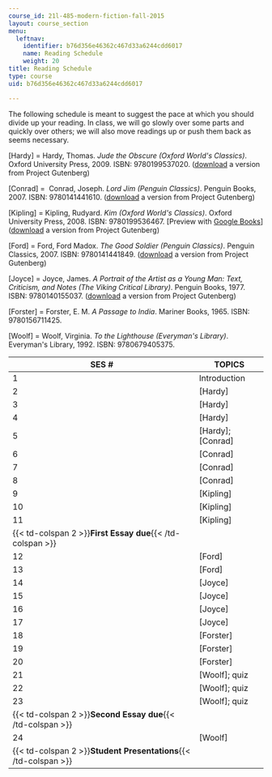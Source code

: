 ```yaml
---
course_id: 21l-485-modern-fiction-fall-2015
layout: course_section
menu:
  leftnav:
    identifier: b76d356e46362c467d33a6244cdd6017
    name: Reading Schedule
    weight: 20
title: Reading Schedule
type: course
uid: b76d356e46362c467d33a6244cdd6017

---
```


The following schedule is meant to suggest the pace at which you should divide up your reading. In class, we will go slowly over some parts and quickly over others; we will also move readings up or push them back as seems necessary.

\[Hardy\] = Hardy, Thomas. _Jude the Obscure (Oxford World's Classics)_. Oxford University Press, 2009. ISBN: 9780199537020. ([download](http://www.gutenberg.org/files/153/153-h/153-h.htm) a version from Project Gutenberg)

\[Conrad\] =  Conrad, Joseph. _Lord Jim (Penguin Classics)_. Penguin Books, 2007. ISBN: 9780141441610. ([download](http://www.gutenberg.org/files/5658/5658-h/5658-h.htm) a version from Project Gutenberg)

\[Kipling\] = Kipling, Rudyard. _Kim (Oxford World's Classics)_. Oxford University Press, 2008. ISBN: 9780199536467. \[Preview with [Google Books](http://books.google.com/books?id=Jn8BzInDRkkC&pg=PAfrontcover)\] ([download](http://www.gutenberg.org/files/2226/2226-h/2226-h.htm) a version from Project Gutenberg)

\[Ford\] = Ford, Ford Madox. _The Good Soldier (Penguin Classics)_. Penguin Classics, 2007. ISBN: 9780141441849. ([download](http://www.gutenberg.org/files/2775/2775-h/2775-h.htm) a version from Project Gutenberg)

\[Joyce\] = Joyce, James. _A Portrait of the Artist as a Young Man: Text, Criticism, and Notes (The Viking Critical Library)_. Penguin Books, 1977. ISBN: 9780140155037. ([download](http://www.gutenberg.org/files/4217/4217-h/4217-h.htm) a version from Project Gutenberg)

\[Forster\] = Forster, E. M. _A Passage to India_. Mariner Books, 1965. ISBN: 9780156711425.

\[Woolf\] = Woolf, Virginia. _To the Lighthouse (Everyman's Library)_. Everyman's Library, 1992. ISBN: 9780679405375.

| SES # | TOPICS |
| --- | --- |
| 1 | Introduction |
| 2 | \[Hardy\] |
| 3 | \[Hardy\] |
| 4 | \[Hardy\] |
| 5 | \[Hardy\]; \[Conrad\] |
| 6 | \[Conrad\] |
| 7 | \[Conrad\] |
| 8 | \[Conrad\] |
| 9 | \[Kipling\] |
| 10 | \[Kipling\] |
| 11 | \[Kipling\] |
| {{< td-colspan 2 >}}**First Essay due**{{< /td-colspan >}} ||
| 12 | \[Ford\] |
| 13 | \[Ford\] |
| 14 | \[Joyce\] |
| 15 | \[Joyce\] |
| 16 | \[Joyce\] |
| 17 | \[Joyce\] |
| 18 | \[Forster\] |
| 19 | \[Forster\] |
| 20 | \[Forster\] |
| 21 | \[Woolf\]; quiz |
| 22 | \[Woolf\]; quiz |
| 23 | \[Woolf\]; quiz |
| {{< td-colspan 2 >}}**Second Essay due**{{< /td-colspan >}} ||
| 24 | \[Woolf\] |
| {{< td-colspan 2 >}}**Student Presentations**{{< /td-colspan >}} |